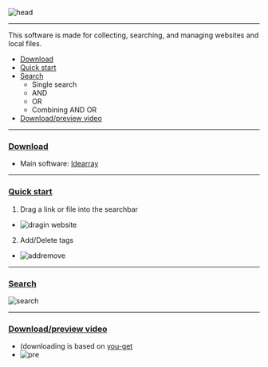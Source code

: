 ![head](https://user-images.githubusercontent.com/36077492/110198503-076d6e00-7e8e-11eb-94ef-584e29cdad5d.png)
****
This software is made for collecting, searching, and managing websites and local files.
* [Download](#download)
* [Quick start](#quickstart)
* [Search](#search)
  * Single search
  * AND
  * OR
  * Combining AND OR
 * [Download/preview video](#down)
****
### [Download](#download)
  * Main software: [Idearray](https://github.com/HSDSZ/Idearray/tags)
****
### [Quick start](#quickstart)
1. Drag a link or file into the searchbar
* ![dragin website](https://user-images.githubusercontent.com/36077492/110199404-2c181480-7e93-11eb-8d29-2c972d54e26f.gif)
2. Add/Delete tags
* ![addremove](https://user-images.githubusercontent.com/36077492/110199447-59fd5900-7e93-11eb-9187-5beac962e3d1.gif)
****
### [Search](#search)
![search](https://user-images.githubusercontent.com/36077492/110199522-b8c2d280-7e93-11eb-8409-7ff2dc793437.gif)
****
### [Download/preview video](#down)
* (downloading is based on [you-get](https://github.com/soimort/you-get)
* ![pre](https://user-images.githubusercontent.com/36077492/110199834-55d23b00-7e95-11eb-983c-99c5599e1aa4.png) 
